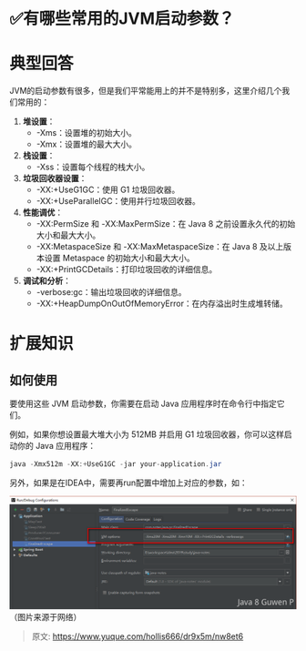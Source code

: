 # ✅有哪些常用的JVM启动参数？


# 典型回答

JVM的启动参数有很多，但是我们平常能用上的并不是特别多，这里介绍几个我们常用的：

1. **堆设置**：
   - -Xms：设置堆的初始大小。
   - -Xmx：设置堆的最大大小。
2. **栈设置**：
   - -Xss：设置每个线程的栈大小。
3. **垃圾回收器设置**：
   - -XX:+UseG1GC：使用 G1 垃圾回收器。
   - -XX:+UseParallelGC：使用并行垃圾回收器。
4. **性能调优**：
   - -XX:PermSize 和 -XX:MaxPermSize：在 Java 8 之前设置永久代的初始大小和最大大小。
   - -XX:MetaspaceSize 和 -XX:MaxMetaspaceSize：在 Java 8 及以上版本设置 Metaspace 的初始大小和最大大小。
   - -XX:+PrintGCDetails：打印垃圾回收的详细信息。
5. **调试和分析**：
   - -verbose:gc：输出垃圾回收的详细信息。
   - -XX:+HeapDumpOnOutOfMemoryError：在内存溢出时生成堆转储。


# 扩展知识


## 如何使用

要使用这些 JVM 启动参数，你需要在启动 Java 应用程序时在命令行中指定它们。

例如，如果你想设置最大堆大小为 512MB 并启用 G1 垃圾回收器，你可以这样启动你的 Java 应用程序：

```java
java -Xmx512m -XX:+UseG1GC -jar your-application.jar
```


另外，如果是在IDEA中，需要再run配置中增加上对应的参数，如：

![1704001546418-690df6e2-978d-47c8-8be3-190e26272bb0.png](./img/hQBy_FQWBIfPcfuC/1704001546418-690df6e2-978d-47c8-8be3-190e26272bb0-214802.png)
（图片来源于网络）


> 原文: <https://www.yuque.com/hollis666/dr9x5m/nw8et6>